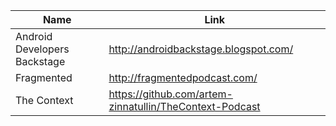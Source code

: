 Name | Link
------------ | ------------- 
Android Developers Backstage | http://androidbackstage.blogspot.com/
Fragmented | http://fragmentedpodcast.com/
The Context | https://github.com/artem-zinnatullin/TheContext-Podcast

